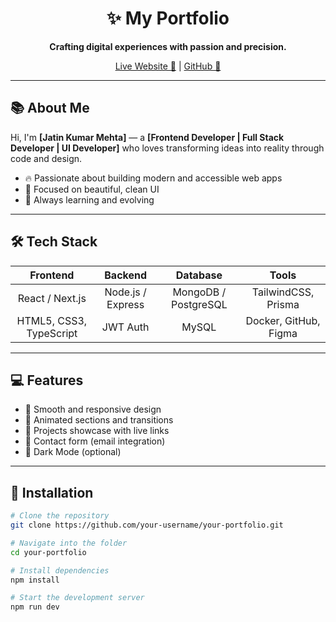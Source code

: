 <div align="center">
  
# ✨ My Portfolio

**Crafting digital experiences with passion and precision.**

[Live Website 🚀](https://your-portfolio-link.com) | [GitHub 🔗](https://github.com/your-username/your-portfolio)

</div>

---

## 📚 About Me
Hi, I'm **[Jatin Kumar Mehta]** — a **[Frontend Developer | Full Stack Developer | UI Developer]** who loves transforming ideas into reality through code and design.

- 🔥 Passionate about building modern and accessible web apps
- 🎨 Focused on beautiful, clean UI
- 🌱 Always learning and evolving

---

## 🛠 Tech Stack

<div align="center">

| Frontend | Backend | Database | Tools |
|:--------:|:-------:|:---------:|:-----:|
| React / Next.js | Node.js / Express | MongoDB / PostgreSQL | TailwindCSS, Prisma |
| HTML5, CSS3, TypeScript | JWT Auth | MySQL | Docker, GitHub, Figma |

</div>

---

## 💻 Features
- 🔹 Smooth and responsive design
- 🔹 Animated sections and transitions
- 🔹 Projects showcase with live links
- 🔹 Contact form (email integration)
- 🔹 Dark Mode (optional)

---

## 🧩 Installation

```bash
# Clone the repository
git clone https://github.com/your-username/your-portfolio.git

# Navigate into the folder
cd your-portfolio

# Install dependencies
npm install

# Start the development server
npm run dev